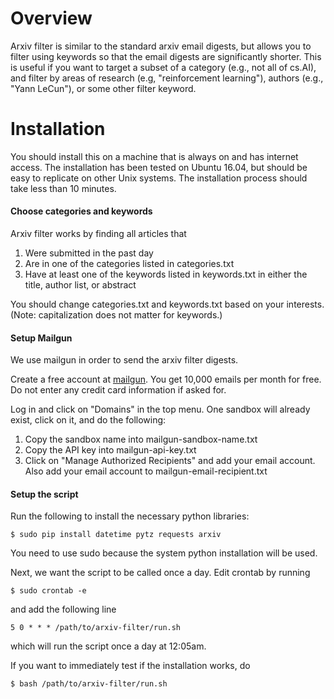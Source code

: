 # Overview

Arxiv filter is similar to the standard arxiv email digests, but allows you to filter using keywords so that the email digests are significantly shorter. This is useful if you want to target a subset of a category (e.g., not all of cs.AI), and filter by areas of research (e.g, "reinforcement learning"), authors (e.g., "Yann LeCun"), or some other filter keyword.

# Installation

You should install this on a machine that is always on and has internet access. The installation has been tested on Ubuntu 16.04, but should be easy to replicate on other Unix systems. The installation process should take less than 10 minutes.

#### Choose categories and keywords

Arxiv filter works by finding all articles that
1. Were submitted in the past day
2. Are in one of the categories listed in categories.txt
3. Have at least one of the keywords listed in keywords.txt in either the title, author list, or abstract

You should change categories.txt and keywords.txt based on your interests. (Note: capitalization does not matter for keywords.)

#### Setup Mailgun

We use mailgun in order to send the arxiv filter digests.

Create a free account at [mailgun](https://www.mailgun.com/). You get 10,000 emails per month for free. Do not enter any credit card information if asked for.

Log in and click on "Domains" in the top menu. One sandbox will already exist, click on it, and do the following:
1. Copy the sandbox name into mailgun-sandbox-name.txt
2. Copy the API key into mailgun-api-key.txt
3. Click on "Manage Authorized Recipients" and add your email account. Also add your email account to mailgun-email-recipient.txt

#### Setup the script

Run the following to install the necessary python libraries:
```
$ sudo pip install datetime pytz requests arxiv
```
You need to use sudo because the system python installation will be used.

Next, we want the script to be called once a day. Edit crontab by running
```
$ sudo crontab -e
```
and add the following line
```
5 0 * * * /path/to/arxiv-filter/run.sh
```
which will run the script once a day at 12:05am.

If you want to immediately test if the installation works, do
```
$ bash /path/to/arxiv-filter/run.sh
```

